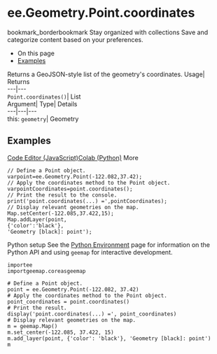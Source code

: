  
#  ee.Geometry.Point.coordinates 
bookmark_borderbookmark Stay organized with collections  Save and categorize content based on your preferences.
  * On this page
  * [Examples](https://developers.google.com/earth-engine/apidocs/ee-geometry-point-coordinates#examples)


Returns a GeoJSON-style list of the geometry's coordinates. 
Usage| Returns  
---|---  
`Point.coordinates()`| List  
Argument| Type| Details  
---|---|---  
this: `geometry`| Geometry  
## Examples
[Code Editor (JavaScript)](https://developers.google.com/earth-engine/apidocs/ee-geometry-point-coordinates#code-editor-javascript-sample)[Colab (Python)](https://developers.google.com/earth-engine/apidocs/ee-geometry-point-coordinates#colab-python-sample) More
```
// Define a Point object.
varpoint=ee.Geometry.Point(-122.082,37.42);
// Apply the coordinates method to the Point object.
varpointCoordinates=point.coordinates();
// Print the result to the console.
print('point.coordinates(...) =',pointCoordinates);
// Display relevant geometries on the map.
Map.setCenter(-122.085,37.422,15);
Map.addLayer(point,
{'color':'black'},
'Geometry [black]: point');
```
Python setup
See the [ Python Environment](https://developers.google.com/earth-engine/guides/python_install) page for information on the Python API and using `geemap` for interactive development.
```
importee
importgeemap.coreasgeemap
```
```
# Define a Point object.
point = ee.Geometry.Point(-122.082, 37.42)
# Apply the coordinates method to the Point object.
point_coordinates = point.coordinates()
# Print the result.
display('point.coordinates(...) =', point_coordinates)
# Display relevant geometries on the map.
m = geemap.Map()
m.set_center(-122.085, 37.422, 15)
m.add_layer(point, {'color': 'black'}, 'Geometry [black]: point')
m
```

